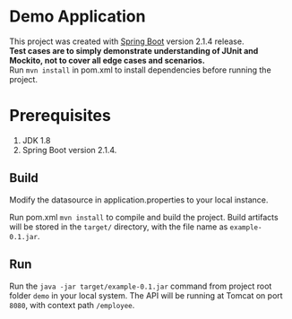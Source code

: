 # Demo Application

This project was created with [Spring Boot](https://spring.io/projects/spring-boot) version 2.1.4 release.  
**Test cases are to simply demonstrate understanding of JUnit and Mockito, not to cover all edge cases and scenarios.**  
Run `mvn install` in pom.xml to install dependencies before running the project.

# Prerequisites
1. JDK 1.8
2. Spring Boot version 2.1.4.

## Build

Modify the datasource in application.properties to your local instance. 

Run pom.xml `mvn install` to compile and build the project. Build artifacts will be stored in the `target/` directory, with the file name as `example-0.1.jar`.

## Run

Run the `java -jar target/example-0.1.jar` command from project root folder `demo` in your local system. The API will be running at Tomcat on port `8080`, with context path `/employee`.

